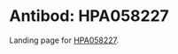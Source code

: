 # Antibod: HPA058227


    


Landing page for [HPA058227](http://www.proteinatlas.org/search/HPA058227).
